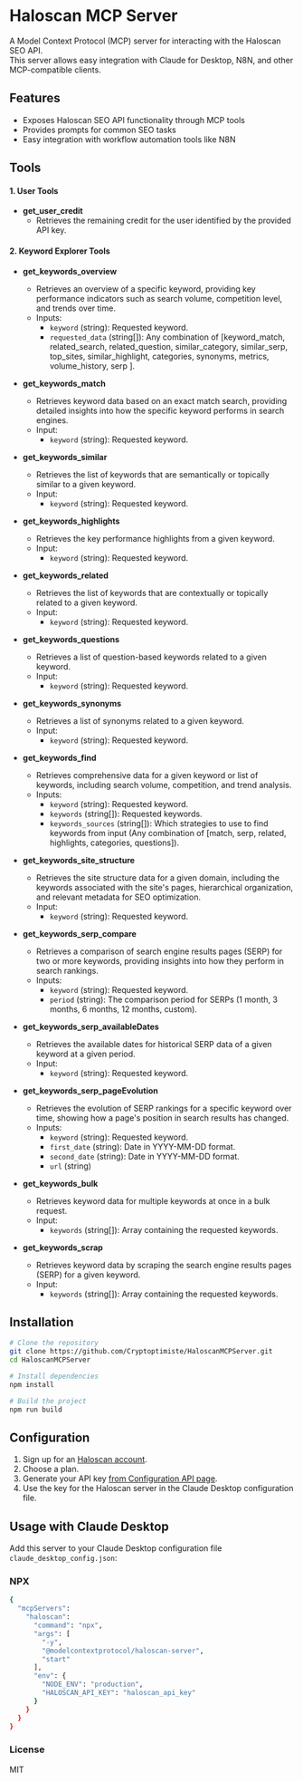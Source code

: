 # Haloscan MCP Server

A Model Context Protocol (MCP) server for interacting with the Haloscan SEO API.  
This server allows easy integration with Claude for Desktop, N8N, and other MCP-compatible clients.



## Features

- Exposes Haloscan SEO API functionality through MCP tools
- Provides prompts for common SEO tasks
- Easy integration with workflow automation tools like N8N


## Tools

#### 1. User Tools

  - **get_user_credit**<br>
    - Retrieves the remaining credit for the user identified by the provided API key.<br>

#### 2. Keyword Explorer Tools
  - **get_keywords_overview**<br>
    - Retrieves an overview of a specific keyword, providing key performance indicators such as search volume, competition level, and trends over time.<br>
    - Inputs:<br>
        - `keyword` (string): Requested keyword.<br>
        - `requested_data` (string[]): Any combination of [keyword_match, related_search, related_question, similar_category, similar_serp, top_sites, similar_highlight, categories, synonyms, metrics, volume_history, serp ].<br>

  - **get_keywords_match**<br>
    - Retrieves keyword data based on an exact match search, providing detailed insights into how the specific keyword performs in search engines.<br>
    - Input:<br>
        - `keyword` (string): Requested keyword.<br>

  - **get_keywords_similar**<br>
    - Retrieves the list of keywords that are semantically or topically similar to a given keyword.<br>
    - Input:<br>
        - `keyword` (string): Requested keyword.<br>

  - **get_keywords_highlights**<br>
    - Retrieves the key performance highlights from a given keyword.<br>
    - Input:<br>
        - `keyword` (string): Requested keyword.<br>

  - **get_keywords_related**<br>
    - Retrieves the list of keywords that are contextually or topically related to a given keyword.<br>
    - Input:<br>
        - `keyword` (string): Requested keyword.<br>

  - **get_keywords_questions**<br>
    - Retrieves a list of question-based keywords related to a given keyword.<br>
    - Input:<br>
        - `keyword` (string): Requested keyword.<br>

  - **get_keywords_synonyms**<br>
    - Retrieves a list of synonyms related to a given keyword.<br>
    - Input:<br>
        - `keyword` (string): Requested keyword.<br>

  - **get_keywords_find**<br>
    - Retrieves comprehensive data for a given keyword or list of keywords, including search volume, competition, and trend analysis.<br>
    - Inputs:<br>
        - `keyword` (string): Requested keyword.<br>
        - `keywords` (string[]): Requested keywords.<br>
        - `keywords_sources` (string[]): Which strategies to use to find keywords from input (Any combination of [match, serp, related, highlights, categories, questions]).<br>

  - **get_keywords_site_structure**<br>
    - Retrieves the site structure data for a given domain, including the keywords associated with the site's pages, hierarchical organization, and relevant metadata for SEO optimization.<br>
    - Input:<br> 
        - `keyword` (string): Requested keyword.<br>

  - **get_keywords_serp_compare**<br>
    - Retrieves a comparison of search engine results pages (SERP) for two or more keywords, providing insights into how they perform in search rankings.<br>
    - Inputs:<br>
        - `keyword` (string): Requested keyword.<br>
        - `period` (string): The comparison period for SERPs (1 month, 3 months, 6 months, 12 months, custom).<br>

  - **get_keywords_serp_availableDates**<br>
    - Retrieves the available dates for historical SERP data of a given keyword at a given period.<br>
    - Input:<br> 
        - `keyword` (string): Requested keyword.<br>

  - **get_keywords_serp_pageEvolution**<br>
    - Retrieves the evolution of SERP rankings for a specific keyword over time, showing how a page's position in search results has changed.<br>
    - Inputs:<br>
        - `keyword` (string): Requested keyword.<br>
        - `first_date` (string): Date in YYYY-MM-DD format.<br>
        - `second_date` (string): Date in YYYY-MM-DD format.<br>
        - `url` (string)<br>

  - **get_keywords_bulk**<br>
    - Retrieves keyword data for multiple keywords at once in a bulk request.<br>
    - Input:<br> 
        - `keywords` (string[]): Array containing the requested keywords.<br>

  - **get_keywords_scrap**<br>
    - Retrieves keyword data by scraping the search engine results pages (SERP) for a given keyword.<br>
    - Input:<br>
        - `keywords` (string[]): Array containing the requested keywords.<br>


## Installation

```bash
# Clone the repository
git clone https://github.com/Cryptoptimiste/HaloscanMCPServer.git
cd HaloscanMCPServer

# Install dependencies
npm install

# Build the project
npm run build
```

## Configuration
1. Sign up for an [Haloscan account](https://tool.haloscan.com/sign-up).
2. Choose a plan.
3. Generate your API key [from Configuration API page](https://tool.haloscan.com/user/api).
4. Use the key for the Haloscan server in the Claude Desktop configuration file.

## Usage with Claude Desktop

Add this server to your Claude Desktop configuration file `claude_desktop_config.json`:

### NPX
```bash
{
  "mcpServers": 
    "haloscan": 
      "command": "npx",
      "args": [
        "-y",
        "@modelcontextprotocol/haloscan-server",
        "start"  
      ],
      "env": {
        "NODE_ENV": "production",
        "HALOSCAN_API_KEY": "haloscan_api_key"
      }
    }
  }
}
```

### License
MIT
